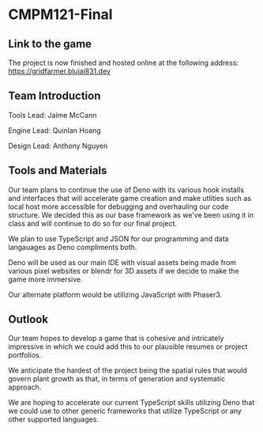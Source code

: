 # CMPM121-Final

## Link to the game

The project is now finished and hosted online at the following address:
https://gridfarmer.blujai831.dev

## Team Introduction

Tools Lead: Jaime McCann

Engine Lead: Quinlan Hoang

Design Lead: Anthony Nguyen

## Tools and Materials

Our team plans to continue the use of Deno with its various hook installs and
interfaces that will accelerate game creation and make utlities such as local
host more accessible for debugging and overhauling our code structure. We
decided this as our base framework as we've been using it in class and will
continue to do so for our final project.

We plan to use TypeScript and JSON for our programming and data langauages as
Deno compliments both.

Deno will be used as our main IDE with visual assets being made from various
pixel websites or blendr for 3D assets if we decide to make the game more
immersive.

Our alternate platform would be utilizing JavaScript with Phaser3.

## Outlook

Our team hopes to develop a game that is cohesive and intricately impressive in
which we could add this to our plausible resumes or project portfolios.

We anticipate the hardest of the project being the spatial rules that would
govern plant growth as that, in terms of generation and systematic approach.

We are hoping to accelerate our current TypeScript skills utilizing Deno that we
could use to other generic frameworks that utilize TypeScript or any other
supported languages.
